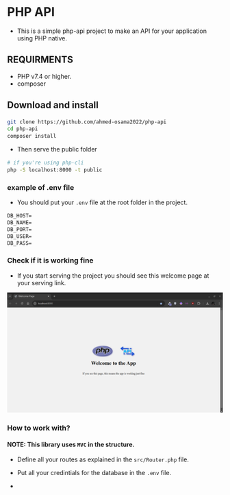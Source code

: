 # PHP API
- This is a simple php-api project to make an API for your application using PHP native.

## REQUIRMENTS
- PHP v7.4 or higher.
- composer

## Download and install 
```bash
git clone https://github.com/ahmed-osama2022/php-api
cd php-api
composer install
```
- Then serve the public folder
```bash
# if you're using php-cli 
php -S localhost:8000 -t public
```


### example of .env file
- You should put your ```.env``` file at the root folder in the project.
```env
DB_HOST=
DB_NAME=
DB_PORT=
DB_USER=
DB_PASS=
```

### Check if it is working fine
- If you start serving the project you should see this welcome page at your serving link.

![Welcome screen](./php-api-welcome-page.png)


### How to work with?
#### NOTE: This library uses ```MVC``` in the structure.
- Define all your routes as explained in the ```src/Router.php``` file.

- Put all your credintials for the database in the ```.env``` file.

- 
